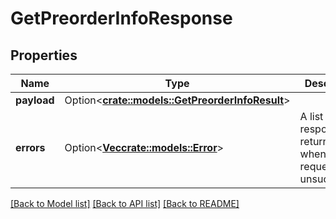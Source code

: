 # GetPreorderInfoResponse

## Properties

Name | Type | Description | Notes
------------ | ------------- | ------------- | -------------
**payload** | Option<[**crate::models::GetPreorderInfoResult**](GetPreorderInfoResult.md)> |  | [optional]
**errors** | Option<[**Vec<crate::models::Error>**](Error.md)> | A list of error responses returned when a request is unsuccessful. | [optional]

[[Back to Model list]](../README.md#documentation-for-models) [[Back to API list]](../README.md#documentation-for-api-endpoints) [[Back to README]](../README.md)


